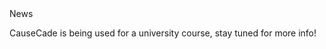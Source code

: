 <span id='welcome_news_container'>
<span id='welcome_news_title'>News</span>
<p> CauseCade is being used for a university course, stay tuned for more info! </p>
</span>
